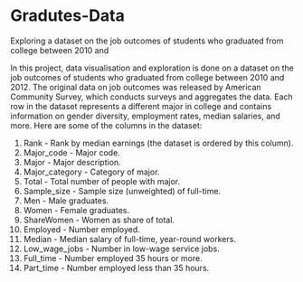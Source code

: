 # Gradutes-Data
Exploring a dataset on the job outcomes of students who graduated from college between 2010 and 

In this project, data visualisation and exploration is done on a dataset on the job outcomes of students who graduated from college between 2010 and 2012. The original data on job outcomes was released by American Community Survey, which conducts surveys and aggregates the data.
Each row in the dataset represents a different major in college and contains information on gender diversity, employment rates, median salaries, and more. Here are some of the columns in the dataset:

1. Rank - Rank by median earnings (the dataset is ordered by this column).
2. Major_code - Major code.
3. Major - Major description.
4. Major_category - Category of major.
5. Total - Total number of people with major.
6. Sample_size - Sample size (unweighted) of full-time.
7. Men - Male graduates.
8. Women - Female graduates.
9. ShareWomen - Women as share of total.
10. Employed - Number employed.
11. Median - Median salary of full-time, year-round workers.
12. Low_wage_jobs - Number in low-wage service jobs.
13. Full_time - Number employed 35 hours or more.
14. Part_time - Number employed less than 35 hours.
